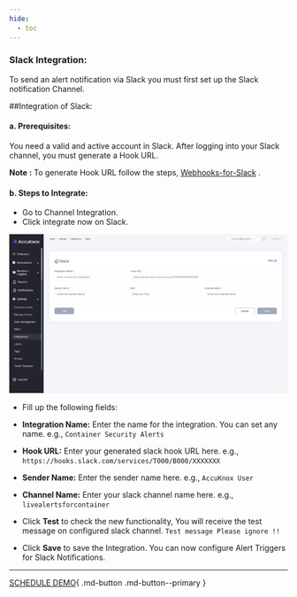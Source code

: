 ```yaml
---
hide:
  - toc
---
```



### Slack Integration:

To send an alert notification via Slack you must first set up the Slack notification Channel.

##Integration of Slack:

#### **a. Prerequisites:**
You need a valid and active account in Slack.
After logging into your Slack channel, you must generate a Hook URL.

**Note :** To generate Hook URL follow the steps, [Webhooks-for-Slack](https://slack.com/intl/en-in/help/articles/115005265063-Incoming-webhooks-for-Slack) .

#### **b. Steps to Integrate:**
+ Go to Channel Integration.
+ Click integrate now on Slack.

![](/integrations/images/slack-int.png)

+ Fill up the following fields:

+ **Integration Name:** Enter the name for the integration. You can set any name. e.g., ``` Container Security Alerts ```

+ **Hook URL:** Enter your generated slack hook URL here. e.g., ``` https://hooks.slack.com/services/T000/B000/XXXXXXX ```

+ **Sender Name:** Enter the sender name here. e.g., ``` AccuKnox User ```

+ **Channel Name:** Enter your slack channel name here. e.g.,  ```  livealertsforcontainer ```

+ Click **Test** to check the new functionality, You will receive the test message on configured slack channel. ``` Test message Please ignore !! ```

+ Click **Save** to save the Integration. You can now configure Alert Triggers for Slack Notifications.

- - - 
[SCHEDULE DEMO](https://www.accuknox.com/contact-us){ .md-button .md-button--primary }